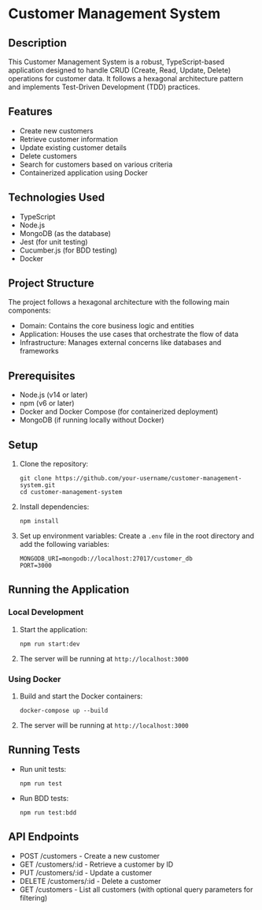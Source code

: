 # Customer Management System

## Description

This Customer Management System is a robust, TypeScript-based application designed to handle CRUD (Create, Read, Update, Delete) operations for customer data. It follows a hexagonal architecture pattern and implements Test-Driven Development (TDD) practices.

## Features

- Create new customers
- Retrieve customer information
- Update existing customer details
- Delete customers
- Search for customers based on various criteria
- Containerized application using Docker

## Technologies Used

- TypeScript
- Node.js
- MongoDB (as the database)
- Jest (for unit testing)
- Cucumber.js (for BDD testing)
- Docker

## Project Structure

The project follows a hexagonal architecture with the following main components:

- Domain: Contains the core business logic and entities
- Application: Houses the use cases that orchestrate the flow of data
- Infrastructure: Manages external concerns like databases and frameworks

## Prerequisites

- Node.js (v14 or later)
- npm (v6 or later)
- Docker and Docker Compose (for containerized deployment)
- MongoDB (if running locally without Docker)

## Setup

1. Clone the repository:
   ```
   git clone https://github.com/your-username/customer-management-system.git
   cd customer-management-system
   ```

2. Install dependencies:
   ```
   npm install
   ```

3. Set up environment variables:
   Create a `.env` file in the root directory and add the following variables:
   ```
   MONGODB_URI=mongodb://localhost:27017/customer_db
   PORT=3000
   ```

## Running the Application

### Local Development

1. Start the application:
   ```
   npm run start:dev
   ```

2. The server will be running at `http://localhost:3000`

### Using Docker

1. Build and start the Docker containers:
   ```
   docker-compose up --build
   ```

2. The server will be running at `http://localhost:3000`

## Running Tests

- Run unit tests:
  ```
  npm run test
  ```

- Run BDD tests:
  ```
  npm run test:bdd
  ```

## API Endpoints

- POST /customers - Create a new customer
- GET /customers/:id - Retrieve a customer by ID
- PUT /customers/:id - Update a customer
- DELETE /customers/:id - Delete a customer
- GET /customers - List all customers (with optional query parameters for filtering)